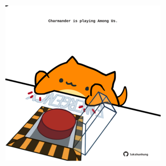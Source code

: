 <!-- built at 06/04/2023, 13:02:54 UTC -->
<p align="center">
  <img width="500" height="500" src="./ReadmeImage.svg">
</p>
